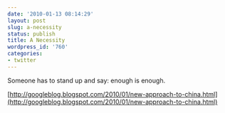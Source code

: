 ```yaml
---
date: '2010-01-13 08:14:29'
layout: post
slug: a-necessity
status: publish
title: A Necessity
wordpress_id: '760'
categories:
- twitter
---
```


Someone has to stand up and say: enough is enough.

[http://googleblog.blogspot.com/2010/01/new-approach-to-china.html](http://googleblog.blogspot.com/2010/01/new-approach-to-china.html)
